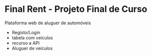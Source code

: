 # Final Rent - Projeto Final de Curso
 Plataforma web de aluguer de automóveis
 - Registo/Login
 - tabela com veículos
 - recurso a API
 - Aluguer de veículos

